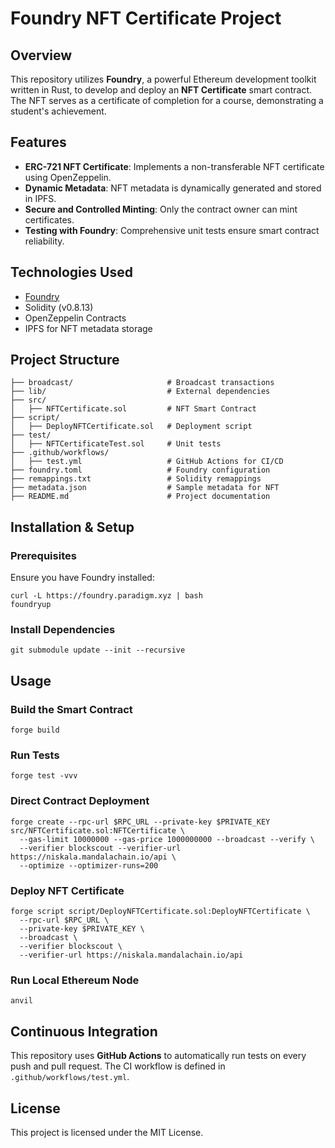 # Foundry NFT Certificate Project

## Overview

This repository utilizes **Foundry**, a powerful Ethereum development toolkit written in Rust, to develop and deploy an **NFT Certificate** smart contract. The NFT serves as a certificate of completion for a course, demonstrating a student's achievement.

## Features

-   **ERC-721 NFT Certificate**: Implements a non-transferable NFT certificate using OpenZeppelin.
-   **Dynamic Metadata**: NFT metadata is dynamically generated and stored in IPFS.
-   **Secure and Controlled Minting**: Only the contract owner can mint certificates.
-   **Testing with Foundry**: Comprehensive unit tests ensure smart contract reliability.

## Technologies Used

-   [Foundry](https://book.getfoundry.sh/)
-   Solidity (v0.8.13)
-   OpenZeppelin Contracts
-   IPFS for NFT metadata storage

## Project Structure

```
├── broadcast/                     # Broadcast transactions
├── lib/                           # External dependencies
├── src/
│   ├── NFTCertificate.sol         # NFT Smart Contract
├── script/
│   ├── DeployNFTCertificate.sol   # Deployment script
├── test/
│   ├── NFTCertificateTest.sol     # Unit tests
├── .github/workflows/
│   ├── test.yml                   # GitHub Actions for CI/CD
├── foundry.toml                   # Foundry configuration
├── remappings.txt                 # Solidity remappings
├── metadata.json                  # Sample metadata for NFT
├── README.md                      # Project documentation
```

## Installation & Setup

### Prerequisites

Ensure you have Foundry installed:

```shell
curl -L https://foundry.paradigm.xyz | bash
foundryup
```

### Install Dependencies

```shell
git submodule update --init --recursive
```

## Usage

### Build the Smart Contract

```shell
forge build
```

### Run Tests

```shell
forge test -vvv
```

### Direct Contract Deployment

```shell
forge create --rpc-url $RPC_URL --private-key $PRIVATE_KEY src/NFTCertificate.sol:NFTCertificate \
  --gas-limit 10000000 --gas-price 1000000000 --broadcast --verify \
  --verifier blockscout --verifier-url https://niskala.mandalachain.io/api \
  --optimize --optimizer-runs=200
```

### Deploy NFT Certificate

```shell
forge script script/DeployNFTCertificate.sol:DeployNFTCertificate \
  --rpc-url $RPC_URL \
  --private-key $PRIVATE_KEY \
  --broadcast \
  --verifier blockscout \
  --verifier-url https://niskala.mandalachain.io/api
```

### Run Local Ethereum Node

```shell
anvil
```

## Continuous Integration

This repository uses **GitHub Actions** to automatically run tests on every push and pull request. The CI workflow is defined in `.github/workflows/test.yml`.

## License

This project is licensed under the MIT License.
